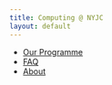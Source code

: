 ```yaml
---
title: Computing @ NYJC
layout: default
---
```


- [Our Programme](/pages/our-programme.html)
- [FAQ](/pages/faq.html)
- [About](/pages/about.html)
